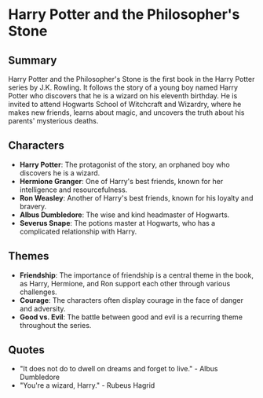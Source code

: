 
# Harry Potter and the Philosopher's Stone

## Summary
Harry Potter and the Philosopher's Stone is the first book in the Harry Potter series by J.K. Rowling. It follows the story of a young boy named Harry Potter who discovers that he is a wizard on his eleventh birthday. He is invited to attend Hogwarts School of Witchcraft and Wizardry, where he makes new friends, learns about magic, and uncovers the truth about his parents' mysterious deaths.

## Characters
- **Harry Potter**: The protagonist of the story, an orphaned boy who discovers he is a wizard.
- **Hermione Granger**: One of Harry's best friends, known for her intelligence and resourcefulness.
- **Ron Weasley**: Another of Harry's best friends, known for his loyalty and bravery.
- **Albus Dumbledore**: The wise and kind headmaster of Hogwarts.
- **Severus Snape**: The potions master at Hogwarts, who has a complicated relationship with Harry.

## Themes
- **Friendship**: The importance of friendship is a central theme in the book, as Harry, Hermione, and Ron support each other through various challenges.
- **Courage**: The characters often display courage in the face of danger and adversity.
- **Good vs. Evil**: The battle between good and evil is a recurring theme throughout the series.

## Quotes
- "It does not do to dwell on dreams and forget to live." - Albus Dumbledore
- "You're a wizard, Harry." - Rubeus Hagrid
